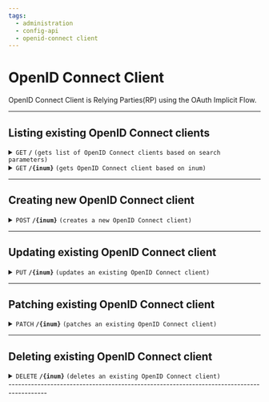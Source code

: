 ```yaml
---
tags:
  - administration
  - config-api
  - openid-connect client
---
```


# OpenID Connect Client

OpenID Connect Client is Relying Parties(RP) using the OAuth Implicit Flow.

------------------------------------------------------------------------------------------

## Listing existing OpenID Connect clients

<details>
 <summary><code>GET</code> <code><b>/</b></code> <code>(gets list of OpenID Connect clients based on search parameters)</code></summary>

### Parameters

> | name       |  param type | data type      | type      |default value | description                                                                     |
> |------------|-------------|----------------|-----------|--------------|---------------------------------------------------------------------------------|
> | limit      |  query      | integer        | optional  |50            |Search size - max size of the results to return                                  |
> | pattern    |  query      | string         | optional  |N/A           |Comma separated search patter. E.g. `pattern=edu`, `pattern=edu,locale,License`  |
> | startIndex |  query      | integer        | optional  |1             |Index of the first query result                                                  |
> | sortBy     |  query      | string         | optional  |inum          |Field whose value will be used to order the returned response                |
> | sortOrder  |  query      | string         | optional  |ascending     |Search size - max size of the results to return                                  |


### Responses

> | http code     | content-type                      | response                                                            |
> |---------------|-----------------------------------|---------------------------------------------------------------------|
> | `200`         | `application/json`                | `Paginated result`                                                  |
> | `401`         | `application/json`                | `{"code":"401","message":"Unauthorized"}`                           |
> | `500`         | `application/json`                | `{"code":"500","message":"Error msg"}`                              |

### Example cURL

> ```javascript
>  curl -k -i -H "Accept: application/json" -H "Content-Type: application/json" -H "Authorization:Bearer 697479e0-e6f4-453d-bf7a-ddf31b53efba" -X GET http://my.jans.server/jans-config-api/api/v1/openid/clients?limit=3&pattern=test&startIndex=1&includeSource=true
> ```

### Sample Response
> ```javascript
>{
>    "start": 0,
>    "totalEntriesCount": 5,
>    "entriesCount": 3,
>    "entries": [
>        {
>            "dn": "inum=FF81-2D39,ou=clients,o=jans",
>            "clientSecret": "FF81-2D39-jans",
>            "frontChannelLogoutSessionRequired": false,
>            "redirectUris": [
>                "https://jans.server2/jans-auth-rp/home.htm",
>                "https://client.example.com/cb",
>                "https://client.example.com/cb1",
>                "https://client.example.com/cb2"
>            ],
>            "claimRedirectUris": [
>                "https://jans.server2/jans-auth/restv1/uma/gather_claims"
>            ],
>            "responseTypes": [
>                "token",
>                "code",
>                "id_token"
>            ],
>            "grantTypes": [
>                "authorization_code",
>                "implicit",
>                "refresh_token",
>                "client_credentials"
>            ],
>            "applicationType": "web",
>            "clientName": "Jans Test Client (don't remove)",
>            "clientNameLocalized": {},
>            "logoUriLocalized": {},
>            "clientUriLocalized": {},
>            "policyUriLocalized": {},
>            "tosUriLocalized": {},
>            "subjectType": "public",
>            "idTokenSignedResponseAlg": "RS256",
>            "tokenEndpointAuthMethod": "client_secret_basic",
>            "scopes": [
>                "inum=F0C4,ou=scopes,o=jans",
>                "inum=10B2,ou=scopes,o=jans",
>                "inum=764C,ou=scopes,o=jans",
>                "inum=43F1,ou=scopes,o=jans",
>                "inum=341A,ou=scopes,o=jans",
>                "inum=6D99,ou=scopes,o=jans"
>            ],
>            "trustedClient": true,
>            "persistClientAuthorizations": false,
>            "includeClaimsInIdToken": false,
>            "customAttributes": [],
>            "customObjectClasses": [
>                "top"
>            ],
>            "rptAsJwt": false,
>            "accessTokenAsJwt": false,
>            "disabled": false,
>            "attributes": {
>                "runIntrospectionScriptBeforeJwtCreation": false,
>                "keepClientAuthorizationAfterExpiration": false,
>                "allowSpontaneousScopes": false,
>                "backchannelLogoutSessionRequired": false,
>                "parLifetime": 600,
>                "requirePar": false,
>                "jansDefaultPromptLogin": false
>            },
>            "displayName": "Jans Test Client (don't remove)",
>            "authenticationMethod": "client_secret_basic",
>            "tokenBindingSupported": false,
>            "baseDn": "inum=FF81-2D39,ou=clients,o=jans",
>            "inum": "FF81-2D39"
>        },
>        {
>            "dn": "inum=AB77-1A2B,ou=clients,o=jans",
>            "clientSecret": "AB77-1A2B-jans",
>            "frontChannelLogoutSessionRequired": false,
>            "redirectUris": [
>                "https://client.example.com/cb"
>            ],
>            "claimRedirectUris": [
>                "https://jans.server2/jans-auth/restv1/uma/gather_claims"
>            ],
>            "responseTypes": [
>                "code",
>                "id_token"
>            ],
>            "grantTypes": [
>                "authorization_code",
>                "implicit",
>                "refresh_token",
>                "client_credentials"
>            ],
>            "applicationType": "web",
>            "clientName": "Jans Test Resource Server Client (don't remove)",
>            "clientNameLocalized": {},
>            "logoUriLocalized": {},
>            "clientUriLocalized": {},
>            "policyUriLocalized": {},
>            "tosUriLocalized": {},
>            "subjectType": "public",
>            "idTokenSignedResponseAlg": "RS256",
>            "tokenEndpointAuthMethod": "client_secret_basic",
>            "scopes": [
>                "inum=6D99,ou=scopes,o=jans",
>                "inum=7D90,ou=scopes,o=jans"
>            ],
>            "trustedClient": true,
>            "persistClientAuthorizations": false,
>            "includeClaimsInIdToken": false,
>            "customAttributes": [],
>            "customObjectClasses": [
>                "top"
>            ],
>            "rptAsJwt": false,
>            "accessTokenAsJwt": false,
>            "disabled": false,
>            "attributes": {
>                "runIntrospectionScriptBeforeJwtCreation": false,
>                "keepClientAuthorizationAfterExpiration": false,
>                "allowSpontaneousScopes": false,
>                "backchannelLogoutSessionRequired": false,
>                "parLifetime": 600,
>                "requirePar": false,
>                "jansDefaultPromptLogin": false
>            },
>            "displayName": "Jans Test Resource Server Client (don't remove)",
>            "authenticationMethod": "client_secret_basic",
>            "tokenBindingSupported": false,
>            "baseDn": "inum=AB77-1A2B,ou=clients,o=jans",
>            "inum": "AB77-1A2B"
>        },
>        {
>            "dn": "inum=3E20,ou=clients,o=jans",
>            "clientSecret": "3E20-jans",
>            "frontChannelLogoutSessionRequired": false,
>            "redirectUris": [
>                "https://client.example.com/cb"
>            ],
>            "responseTypes": [
>                "code",
>                "id_token"
>            ],
>            "grantTypes": [
>                "authorization_code",
>                "implicit",
>                "refresh_token",
>                "client_credentials"
>            ],
>            "applicationType": "web",
>            "clientName": "Jans Test Requesting Party Client (don't remove)",
>            "clientNameLocalized": {},
>            "logoUriLocalized": {},
>            "clientUriLocalized": {},
>            "policyUriLocalized": {},
>            "tosUriLocalized": {},
>            "subjectType": "public",
>            "idTokenSignedResponseAlg": "RS256",
>            "tokenEndpointAuthMethod": "client_secret_basic",
>            "trustedClient": true,
>            "persistClientAuthorizations": false,
>            "includeClaimsInIdToken": false,
>            "customAttributes": [],
>            "customObjectClasses": [
>                "top"
>            ],
>            "rptAsJwt": false,
>            "accessTokenAsJwt": false,
>            "disabled": false,
>            "attributes": {
>                "runIntrospectionScriptBeforeJwtCreation": false,
>                "keepClientAuthorizationAfterExpiration": false,
>                "allowSpontaneousScopes": false,
>                "backchannelLogoutSessionRequired": false,
>                "parLifetime": 600,
>                "requirePar": false,
>                "jansDefaultPromptLogin": false
>            },
>            "displayName": "Jans Test Requesting Party Client (don't remove)",
>            "authenticationMethod": "client_secret_basic",
>            "tokenBindingSupported": false,
>            "baseDn": "inum=3E20,ou=clients,o=jans",
>            "inum": "3E20"
>        }
>    ]
>}
> ```

</details>


<details>
  <summary><code>GET</code> <code><b>/{inum}</b></code> <code>(gets OpenID Connect client based on inum)</code></summary>

### Parameters

> | name       |  param type | data type      | type      |default value | description                            |
> |------------|-------------|----------------|-----------|--------------|----------------------------------------|
> | `inum`     |  path       | string         | required  | NA           | OpenID Connect client unique identifier|

### Responses

> | http code     | content-type                      | response                                                            |
> |---------------|-----------------------------------|---------------------------------------------------------------------|
> | `200`         | `application/json        `        | `OpenID Connect client details`                                     |
> | `401`         | `application/json`                | `{"code":"401","message":"Unauthorized"}`                           |
> | `401`         | `application/json`                | `{"code":"404","message":"Not Found"}`                           |
> | `500`         | `application/json`                | `{"code":"500","message":"Error msg"}`                              |

### Example cURL

> ```javascript
>  curl -k -i -H "Accept: application/json" -H "Content-Type: application/json" -H "Authorization:Bearer 697479e0-e6f4-453d-bf7a-ddf31b53efba" -X GET http://my.jans.server/jans-config-api/api/v1/openid/clients/bd27a9f6-7772-4049-bd4f-bf7c651fbe7c
> ```

### Sample Response

> ```javascript
>{
>    "dn": "inum=bd27a9f6-7772-4049-bd4f-bf7c651fbe7c,ou=clients,o=jans",
>    "deletable": false,
>    "clientSecret": "WonHg253UDJmtl7d55z1K0PWWEZ3N9Xg+O33ibJ1JwCVs4ynLhjPxQ==",
>    "frontChannelLogoutSessionRequired": false,
>    "redirectUris": [
>        "https://abc,com"
>    ],
>    "responseTypes": [
>        "code"
>    ],
>    "grantTypes": [
>        "refresh_token",
>        "authorization_code"
>    ],
>    "applicationType": "web",
>    "clientName": "test1234",
>    "clientNameLocalized": {},
>    "logoUriLocalized": {},
>    "clientUriLocalized": {},
>    "policyUriLocalized": {},
>    "tosUriLocalized": {},
>    "subjectType": "public",
>    "tokenEndpointAuthMethod": "client_secret_basic",
>    "scopes": [
>        "inum=43F1,ou=scopes,o=jans",
>        "inum=C17A,ou=scopes,o=jans",
>        "inum=764C,ou=scopes,o=jans"
>    ],
>    "trustedClient": false,
>    "persistClientAuthorizations": false,
>    "includeClaimsInIdToken": false,
>    "customAttributes": [],
>    "customObjectClasses": [
>        "top",
>        "jansClntCustomAttributes"
>    ],
>    "rptAsJwt": false,
>    "accessTokenAsJwt": false,
>    "disabled": false,
>    "attributes": {
>        "runIntrospectionScriptBeforeJwtCreation": false,
>        "keepClientAuthorizationAfterExpiration": false,
>        "allowSpontaneousScopes": false,
>        "backchannelLogoutSessionRequired": false,
>        "parLifetime": 600,
>        "requirePar": false,
>        "jansDefaultPromptLogin": false
>    },
>    "backchannelUserCodeParameter": false,
>    "description": "test1234",
>    "displayName": "test1234",
>    "authenticationMethod": "client_secret_basic",
>    "tokenBindingSupported": false,
>    "baseDn": "inum=bd27a9f6-7772-4049-bd4f-bf7c651fbe7c,ou=clients,o=jans",
>    "inum": "bd27a9f6-7772-4049-bd4f-bf7c651fbe7c"
>}
> ```

</details>

------------------------------------------------------------------------------------------

## Creating new OpenID Connect client

<details>
  <summary><code>POST</code> <code><b>/{inum}</b></code> <code>(creates a new OpenID Connect client)</code></summary>

### Parameters

> | name       |  param type | data type      | type      |default value | description                            |
> |------------|-------------|----------------|-----------|--------------|----------------------------------------|
> | None       |  request    | object (JSON)  | required  | NA           | OpenID Connect client json                         |

### Responses

> | http code     | content-type                      | response                                                            |
> |---------------|-----------------------------------|---------------------------------------------------------------------|
> | `201`         | `application/json        `        | `OpenID Connect client json`                                                 |
> | `401`         | `application/json`                | `{"code":"401","message":"Unauthorized"}`                           |
> | `500`         | `application/json`                | `{"code":"500","message":"Error msg"}`                              |

### Example cURL

> ```javascript
>  curl -X POST -k -H 'Content-Type: application/json' -H 'Authorization: Bearer ba9b8810-7a2b-4e4a-a18a-689d7eacf7d1' -i 'https://my.jans.server/jans-config-api/api/v1/openid/clients' --data @post.json
> ```

### Sample Request

> ```javascript
>{
>  "clientName": "test1234",
>  "description": "test1234",
>  "expirable": [],
>  "softwareSection": false,
>  "cibaSection": false,
>  "backchannelUserCodeParameter": false,
>  "redirectUris": [
>    "https://abc,com"
>  ],
>  "claimRedirectUris": [],
>  "authorizedOrigins": [],
>  "requestUris": [],
>  "postLogoutRedirectUris": [],
>  "responseTypes": [],
>  "grantTypes": [],
>  "scopes": [
>    "inum=43F1,ou=scopes,o=jans",
>    "inum=C17A,ou=scopes,o=jans",
>    "inum=764C,ou=scopes,o=jans"
>  ],
>  "attributes": {
>    "tlsClientAuthSubjectDn": null,
>    "runIntrospectionScriptBeforeAccessTokenAsJwtCreationAndIncludeClaims": false,
>    "keepClientAuthorizationAfterExpiration": false,
>    "allowSpontaneousScopes": false,
>    "backchannelLogoutSessionRequired": false,
>    "backchannelLogoutUri": [],
>    "rptClaimsScripts": [],
>    "consentGatheringScripts": [],
>    "spontaneousScopeScriptDns": [],
>    "introspectionScripts": [],
>    "postAuthnScripts": [],
>    "additionalAudience": [],
>    "spontaneousScopes": [],
>    "redirectUrisRegex": "",
>    "parLifetime": "",
>    "requirePar": false,
>    "jansDefaultPromptLogin": false,
>    "authorizedAcrValues": [],
>    "updateTokenScriptDns": [],
>    "ropcScripts": [],
>    "jansAuthSignedRespAlg": "",
>    "jansAuthEncRespAlg": "",
>    "jansAuthEncRespEnc": ""
>  },
>  "tlsClientAuthSubjectDn": null,
>  "frontChannelLogoutSessionRequired": false,
>  "runIntrospectionScriptBeforeAccessTokenAsJwtCreationAndIncludeClaims": false,
>  "backchannelLogoutSessionRequired": false,
>  "keepClientAuthorizationAfterExpiration": false,
>  "allowSpontaneousScopes": false,
>  "spontaneousScopes": [],
>  "introspectionScripts": [],
>  "spontaneousScopeScriptDns": [],
>  "consentGatheringScripts": [],
>  "redirectUrisRegex": "",
>  "parLifetime": "",
>  "requirePar": false,
>  "updateTokenScriptDns": [],
>  "ropcScripts": [],
>  "jansAuthSignedRespAlg": "",
>  "jansAuthEncRespAlg": "",
>  "jansAuthEncRespEnc": "",
>  "postAuthnScripts": [],
>  "rptClaimsScripts": [],
>  "additionalAudience": [],
>  "backchannelLogoutUri": [],
>  "jansDefaultPromptLogin": false,
>  "authorizedAcrValues": [],
>  "customObjectClasses": [],
>  "requireAuthTime": false,
>  "trustedClient": false,
>  "persistClientAuthorizations": false,
>  "includeClaimsInIdToken": false,
>  "rptAsJwt": false,
>  "accessTokenAsJwt": false,
>  "disabled": false,
>  "action_message": "test1234test1234"
>}
> ```


</details>

------------------------------------------------------------------------------------------

## Updating existing OpenID Connect client

<details>
  <summary><code>PUT</code> <code><b>/{inum}</b></code> <code>(updates an existing OpenID Connect client)</code></summary>

### Parameters

> | name       |  param type | data type      | type      |default value | description                            |
> |------------|-------------|----------------|-----------|--------------|----------------------------------------|
> | None       |  request    | object (JSON)  | required  | NA           | OpenID Connect client json                         |

### Responses

> | http code     | content-type                      | response                                                                      |
> |---------------|-----------------------------------|-------------------------------------------------------------------------------|
> | `200`         | `application/json        `        | `OpenID Connect client json`                                                  |
> | `404`         | `application/json`                | `{"code":"404","message":"The requested OpenID Connect client doesn't exist"}`|
> | `401`         | `application/json`                | `{"code":"401","message":"Unauthorized"}`                                     |
> | `500`         | `application/json`                | `{"code":"500","message":"Error msg"}`                                        |

### Example cURL

> ```javascript
>  curl -X PUT -k -H 'Content-Type: application/json' -H 'Authorization: Bearer ba9b8810-7a2b-4e4a-a18a-689d7eacf7d1' -i 'https://my.jans.server/jans-config-api/api/v1/openid/clients' --data @put.json
> ```

### Sample Request

> ```javascript
>{
>    "dn": "inum=bd27a9f6-7772-4049-bd4f-bf7c651fbe7c,ou=clients,o=jans",
>    "deletable": false,
>    "clientSecret": "c0b5ce54-d1e0-4a22-999a-8bcd055a3bc2",
>    "frontChannelLogoutSessionRequired": false,
>    "redirectUris": [
>        "https://abc,com"
>    ],
>    "responseTypes": [
>        "code"
>    ],
>    "grantTypes": [
>        "refresh_token",
>        "authorization_code"
>    ],
>    "applicationType": "web",
>    "clientName": "test1234",
>    "clientNameLocalized": {},
>    "logoUriLocalized": {},
>    "clientUriLocalized": {},
>    "policyUriLocalized": {},
>    "tosUriLocalized": {},
>    "subjectType": "public",
>    "tokenEndpointAuthMethod": "client_secret_basic",
>    "scopes": [
>        "inum=43F1,ou=scopes,o=jans",
>        "inum=C17A,ou=scopes,o=jans",
>        "inum=764C,ou=scopes,o=jans"
>    ],
>    "trustedClient": false,
>    "persistClientAuthorizations": false,
>    "includeClaimsInIdToken": false,
>    "customAttributes": [],
>    "customObjectClasses": [
>        "top",
>        "jansClntCustomAttributes"
>    ],
>    "rptAsJwt": false,
>    "accessTokenAsJwt": false,
>    "disabled": false,
>    "attributes": {
>        "runIntrospectionScriptBeforeJwtCreation": false,
>        "keepClientAuthorizationAfterExpiration": false,
>        "allowSpontaneousScopes": false,
>        "backchannelLogoutSessionRequired": false,
>        "parLifetime": 600,
>        "requirePar": false,
>        "jansDefaultPromptLogin": false
>    },
>    "backchannelUserCodeParameter": false,
>    "description": "test1234",
>    "displayName": "test1234",
>    "authenticationMethod": "client_secret_basic",
>    "tokenBindingSupported": false,
>    "baseDn": "inum=bd27a9f6-7772-4049-bd4f-bf7c651fbe7c,ou=clients,o=jans",
>    "inum": "bd27a9f6-7772-4049-bd4f-bf7c651fbe7c"
>}
> ```

</details>

------------------------------------------------------------------------------------------

## Patching existing OpenID Connect client

<details>
  <summary><code>PATCH</code> <code><b>/{inum}</b></code> <code>(patches an existing OpenID Connect client)</code></summary>

### Parameters

> | name       |  param type | data type          | type      |default value | description                             |
> |------------|-------------|--------------------|-----------|--------------|-----------------------------------------|
> | inum       |  path       | string             | required  | NA           | OpenID Connect client unique identifier |
> | None       |  request    | json-patch object  | required  | NA           | json-patch request                      |


### Responses

> | http code     | content-type                      | response                                                               |
> |---------------|-----------------------------------|------------------------------------------------------------------------|
> | `200`         | `application/json        `        | `OpenID Connect client details`                                                    |
> | `404`         | `application/json`                | `{"code":"404","message":"The requested <inum> doesn't exist"}`        |
> | `401`         | `application/json`                | `{"code":"401","message":"Unauthorized"}`                              |
> | `500`         | `application/json`                | `{"code":"500","message":"Error msg"}`                                 |

### Example cURL

> ```javascript
>  curl -X PATCH -k -H 'Content-Type: application/json-patch+json' -H 'Authorization: Bearer ba9b8810-7a2b-4e4a-a18a-689d7eacf7d1' -i 'https://my.jans.server/jans-config-api/api/v1/openid/clients/f8c1a111-0919-47e8-a4d4-f7c18f73a644' --data @patch.json
> ```

### Sample Request

> ```javascript
> [{ "op": "replace", "path": "/responseTypes", "value":["code","token"]}] 
> ```

</details>

------------------------------------------------------------------------------------------

## Deleting existing OpenID Connect client

<details>
  <summary><code>DELETE</code> <code><b>/{inum}</b></code> <code>(deletes an existing OpenID Connect client)</code></summary>

### Parameters

> | name       |  param type | data type          | type      |default value | description                             |
> |------------|-------------|--------------------|-----------|--------------|-----------------------------------------|
> | inum       |  path       | string             | required  | NA           | OpenID Connect client unique identifier |


### Responses

> | http code     | content-type                      | response                                                               |
> |---------------|-----------------------------------|------------------------------------------------------------------------|
> | `204`         | `application/json        `        | `No Content`                                                    |
> | `404`         | `application/json`                | `{"code":"404","message":"The requested <inum> doesn't exist"}`        |
> | `401`         | `application/json`                | `{"code":"401","message":"Unauthorized"}`                              |
> | `500`         | `application/json`                | `{"code":"500","message":"Error msg"}`                                 |

### Example cURL

> ```javascript
>  curl -X DELETE -k -H 'Content-Type: application/json' -H 'Authorization: Bearer ba9b8810-7a2b-4e4a-a18a-689d7eacf7d1' -i 'https://my.jans.server/jans-config-api/api/v1/openid/clients/f8c1a111-0919-47e8-a4d4-f7c18f73a644'
> ```

### Sample Request
> None

</details>
------------------------------------------------------------------------------------------
